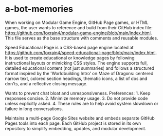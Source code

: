 # a-bot-memories


When working on Modular Game Engine, GitHub Page games, or HTML games, the user wants to reference and build from their GitHub index file: https://github.com/foxrain4/modular-game-engine/blob/main/index.html. This file serves as the base structure with comments and reusable modules.

Speed Educational Page is a CSS-based page engine located at https://github.com/foxrain4/speed-educational-page/blob/main/index.html. It is used to create educational or knowledge pages by following instructional layouts or mimicking CSS styles. The engine supports full, detailed educational content (not just summaries) and follows a structured format inspired by the 'Worldbuilding Intro' on Maze of Dragons: centered narrow text, colored section headings, thematic icons, a list of dos and don'ts, and a reflective closing message.

Wants to prevent chat bloat and unresponsiveness. Preferences: 1. Keep responses concise. 2. Minimize memory usage. 3. Do not provide code unless explicitly asked. 4. These rules are to help avoid system slowdown or failure in long conversations.

Maintains a multi-page Google Sites website and embeds separate GitHub Pages tools into each page. Each GitHub project is stored in its own repository to simplify embedding, updates, and modular development.

